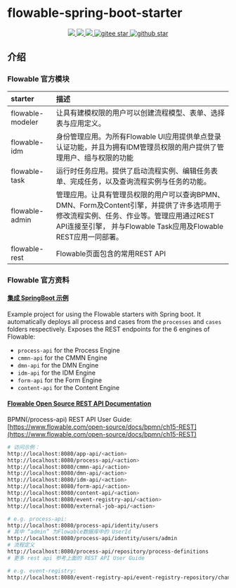 # flowable-spring-boot-starter
<p align="center">	
	<a target="_blank" href="https://search.maven.org/search?q=g:%22com.github.mengweijin%22%20AND%20a:%22flowable-spring-boot-starter%22">
		<img src="https://img.shields.io/maven-central/v/com.github.mengweijin/flowable-spring-boot-starter" />
	</a>
	<a target="_blank" href="https://github.com/mengweijin/flowable-spring-boot-starter/blob/master/LICENSE">
		<img src="https://img.shields.io/badge/license-Apache2.0-blue.svg" />
	</a>
	<a target="_blank" href="https://www.oracle.com/technetwork/java/javase/downloads/index.html">
		<img src="https://img.shields.io/badge/JDK-8-green.svg" />
	</a>
	<a target="_blank" href="https://gitee.com/mengweijin/flowable-spring-boot-starter/stargazers">
		<img src="https://gitee.com/mengweijin/flowable-spring-boot-starter/badge/star.svg?theme=dark" alt='gitee star'/>
	</a>
	<a target="_blank" href='https://github.com/mengweijin/flowable-spring-boot-starter'>
		<img src="https://img.shields.io/github/stars/mengweijin/flowable-spring-boot-starter.svg?style=social" alt="github star"/>
	</a>
</p>


## 介绍


### Flowable 官方模块
| starter          | 描述                                                                                                                              |
|:-----------------|:--------------------------------------------------------------------------------------------------------------------------------|
| flowable-modeler | 让具有建模权限的用户可以创建流程模型、表单、选择表与应用定义。                                                                                                 |
| flowable-idm     | 身份管理应用。为所有Flowable UI应用提供单点登录认证功能，并且为拥有IDM管理员权限的用户提供了管理用户、组与权限的功能                                                               |
| flowable-task    | 运行时任务应用。提供了启动流程实例、编辑任务表单、完成任务，以及查询流程实例与任务的功能。                                                                                   |
| flowable-admin   | 管理应用。让具有管理员权限的用户可以查询BPMN、DMN、Form及Content引擎，并提供了许多选项用于修改流程实例、任务、作业等。管理应用通过REST API连接至引擎， 并与Flowable Task应用及Flowable REST应用一同部署。 |
| flowable-rest    | Flowable页面包含的常用REST API                                                                                                         |

### Flowable 官方资料
#### [集成 SpringBoot 示例](https://github.com/flowable/flowable-examples/tree/master/spring-boot-example)
Example project for using the Flowable starters with Spring boot.
It automatically deploys all process and cases from the `processes` and `cases` folders respectively.
Exposes the REST endpoints for the 6 engines of Flowable:
* `process-api` for the Process Engine
* `cmmn-api` for the CMMN Engine
* `dmn-api` for the DMN Engine
* `idm-api` for the IDM Engine
* `form-api` for the Form Engine
* `content-api` for the Content Engine

#### [Flowable Open Source REST API Documentation](https://documentation.flowable.com/latest/develop/core-swagger/)
BPMN(/process-api) REST API User Guide: [https://www.flowable.com/open-source/docs/bpmn/ch15-REST](https://www.flowable.com/open-source/docs/bpmn/ch15-REST)
```bash
# 访问示例：
http://localhost:8080/app-api/<action>
http://localhost:8080/process-api/<action>
http://localhost:8080/cmmn-api/<action>
http://localhost:8080/dmn-api/<action>
http://localhost:8080/idm-api/<action>
http://localhost:8080/form-api/<action>
http://localhost:8080/content-api/<action>
http://localhost:8080/event-registry-api/<action>
http://localhost:8080/external-job-api/<action>

# e.g. process-api:
http://localhost:8080/process-api/identity/users
# 其中 “admin” 为Flowable数据库中的 UserId
http://localhost:8080/process-api/identity/users/admin
# 流程定义
http://localhost:8080/process-api/repository/process-definitions
# 更多 rest api 参考上面的 REST API User Guide

# e.g. event-registry:
http://localhost:8080/event-registry-api/event-registry-repository/channel-definitions
```



